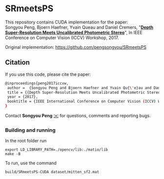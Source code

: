 # SRmeetsPS

This repository contains CUDA implementation  for the paper:  
Songyou Peng, Bjoern Haefner, Yvain Queau and Daniel Cremers, "**[Depth Super-Resolution Meets Uncalibrated Photometric Stereo](https://arxiv.org/abs/1708.00411)**", In IEEE Conference on Computer Vision (ICCV) Workshop, 2017.

Original implementation: https://github.com/pengsongyou/SRmeetsPS

## Citation
If you use this code, please cite the paper:
```sh
@inproceedings{peng2017iccvw,
 author =  {Songyou Peng and Bjoern Haefner and Yvain Qu{\'e}au and Daniel Cremers},
 title = {{Depth Super-Resolution Meets Uncalibrated Photometric Stereo}},
 year = {2017},
 booktitle = {IEEE International Conference on Computer Vision (ICCV) Workshop},
}
```
Contact **Songyou Peng** [:envelope:](mailto:psy920710@gmail.com) for questions, comments and reporting bugs.





### Building and running
In the root folder run
```
export LD_LIBRARY_PATH=./opencv/lib:./matio/lib
make -B
```
To run, use the command
```
build/SRmeetsPS-CUDA dataset/mitten_sf2.mat
```
